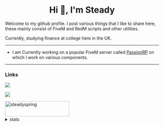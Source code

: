 <h1 align="center">Hi 👋, I'm Steady</h1>
Welcome to my github profile. I post various things that I like to share here,
these mainly consist of FiveM and RedM scripts and other utilities.

Currently, studying finance at college here in the UK.


---

- I am Currently working on a popular FiveM server called [PassionRP][passion] 
on which I work on various components.


---

### Links
[<img style="margin-top: 15px; display: block;" id="imagen" src="https://icon-icons.com/icons2/2248/PNG/32/steam_icon_135152.png" class="lazy" data-original="https://cdn.icon-icons.com/icons2/2248/PNG/512/steam_icon_135152.png">][steam]
[<img style="margin-top: 15px; display: block;" id="imagen" src="https://icon-icons.com/icons2/1381/PNG/32/gnometwitch_93827.png" class="lazy" data-original="https://cdn.icon-icons.com/icons2/1381/PNG/512/gnometwitch_93827.png">][Twitch]
<p><a href="https://www.buymeacoffee.com/steadyspring"> <img align="left" src="https://cdn.buymeacoffee.com/buttons/v2/default-yellow.png" height="50" width="210" alt="steadyspring" /></a></p><br><br><br>

[passion]: https://passionrp.com/
[steam]: https://steamcommunity.com/id/steadyspring/
[Twitch]: https://www.twitch.tv/steadyspring8

<details>
  <summary>stats</summary>
<p align="left"> <img src="https://komarev.com/ghpvc/?username=steadyspring&label=Profile%20views&color=0e75b6&style=flat" alt="steadyspring" /> </p>
  
![Steadys coding stats](https://github-readme-stats-drab-iota-53.vercel.app/api/wakatime?username=steadyspring&layout=compact&theme=dark&langs_count=5&bg_color=00000000)
  
<p>
  <img src="https://github-readme-stats.vercel.app/api?username=steadyspring&count_private=true&show_icons=true&theme=blueberry" width=55% height="204px"/>
  <br>
  <img src="https://github-readme-stats.vercel.app/api/top-langs/?username=steadyspring&show_icons=true&layout=compact&cache_seconds=1800&langs_count=8&theme=blueberry&count_private=true&show_icons=true" width=40% height="200px"/>
</p>
  
 </details>
